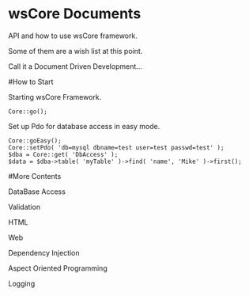wsCore Documents
================

API and how to use wsCore framework. 

Some of them are a wish list at this point. 

Call it a Document Driven Development... 

#How to Start

Starting wsCore Framework. 

    Core::go();

Set up Pdo for database access in easy mode.

    Core::goEasy();
    Core::setPdo( 'db=mysql dbname=test user=test passwd=test' );
    $dba = Core::get( 'DbAccess' );
    $data = $dba->table( 'myTable' )->find( 'name', 'Mike' )->first();

#More Contents

DataBase Access

Validation

HTML

Web

Dependency Injection

Aspect Oriented Programming

Logging

